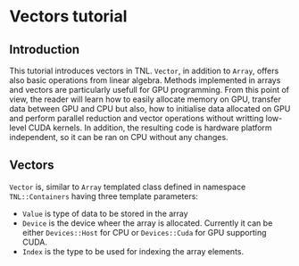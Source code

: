 # Vectors tutorial

## Introduction

This tutorial introduces vectors in TNL. ```Vector```, in addition to ```Array```, offers also basic operations from linear algebra. Methods implemented in arrays and vectors are particularly usefull for GPU programming. From this point of view, the reader will learn how to easily allocate memory on GPU, transfer data between GPU and CPU but also, how to initialise data allocated on GPU and perform parallel reduction and vector operations without writting low-level CUDA kernels. In addition, the resulting code is hardware platform independent, so it can be ran on CPU without any changes.

## Vectors

```Vector``` is, similar to ```Array``` templated class defined in namespace ```TNL::Containers``` having three template parameters:

* ```Value``` is type of data to be stored in the array
* ```Device``` is the device wheer the array is allocated. Currently it can be either ```Devices::Host``` for CPU or ```Devices::Cuda``` for GPU supporting CUDA.
* ```Index``` is the type to be used for indexing the array elements.

